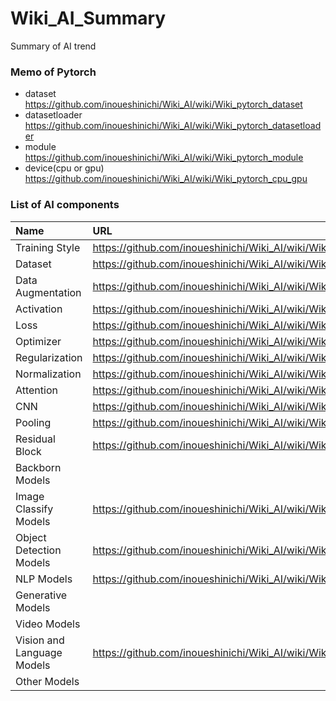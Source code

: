 # Wiki_AI_Summary
Summary of AI trend

### Memo of Pytorch
+ dataset https://github.com/inoueshinichi/Wiki_AI/wiki/Wiki_pytorch_dataset
+ datasetloader https://github.com/inoueshinichi/Wiki_AI/wiki/Wiki_pytorch_datasetloader
+ module https://github.com/inoueshinichi/Wiki_AI/wiki/Wiki_pytorch_module
+ device(cpu or gpu) https://github.com/inoueshinichi/Wiki_AI/wiki/Wiki_pytorch_cpu_gpu


### List of AI components
| Name | URL |
| :-- | :-- |
| Training Style | https://github.com/inoueshinichi/Wiki_AI/wiki/Wiki_Training_Style |
| Dataset | https://github.com/inoueshinichi/Wiki_AI/wiki/Wiki_Dataset |
| Data Augmentation | https://github.com/inoueshinichi/Wiki_AI/wiki/Wiki_Data_Augmentation |
| Activation | https://github.com/inoueshinichi/Wiki_AI/wiki/Wiki_Activation |
| Loss | https://github.com/inoueshinichi/Wiki_AI/wiki/Wiki_Loss |
| Optimizer | https://github.com/inoueshinichi/Wiki_AI/wiki/Wiki_Optimizer | 
| Regularization | https://github.com/inoueshinichi/Wiki_AI/wiki/Wiki_Regularization |
| Normalization | https://github.com/inoueshinichi/Wiki_AI/wiki/Wiki_Normalization |
| Attention | https://github.com/inoueshinichi/Wiki_AI/wiki/Wiki_Attention |
| CNN | https://github.com/inoueshinichi/Wiki_AI/wiki/Wiki_CNN | 
| Pooling | https://github.com/inoueshinichi/Wiki_AI/wiki/Wiki_Pooling |
| Residual Block | https://github.com/inoueshinichi/Wiki_AI/wiki/Wiki_Residual_Block |
| Backborn Models | |
| Image Classify Models | https://github.com/inoueshinichi/Wiki_AI/wiki/Wiki_Image_Classify_Models |
| Object Detection Models | https://github.com/inoueshinichi/Wiki_AI/wiki/Wiki_Object_Detection_Model |
| NLP Models | https://github.com/inoueshinichi/Wiki_AI/wiki/Wiki_NLP_Models |
| Generative Models | |
| Video Models | |
| Vision and Language Models | https://github.com/inoueshinichi/Wiki_AI/wiki/Wiki_Vision_And_Language_Models |
| Other Models | | 
